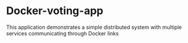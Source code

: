 # Docker-voting-app
This application demonstrates a simple distributed system with multiple services communicating through Docker links

